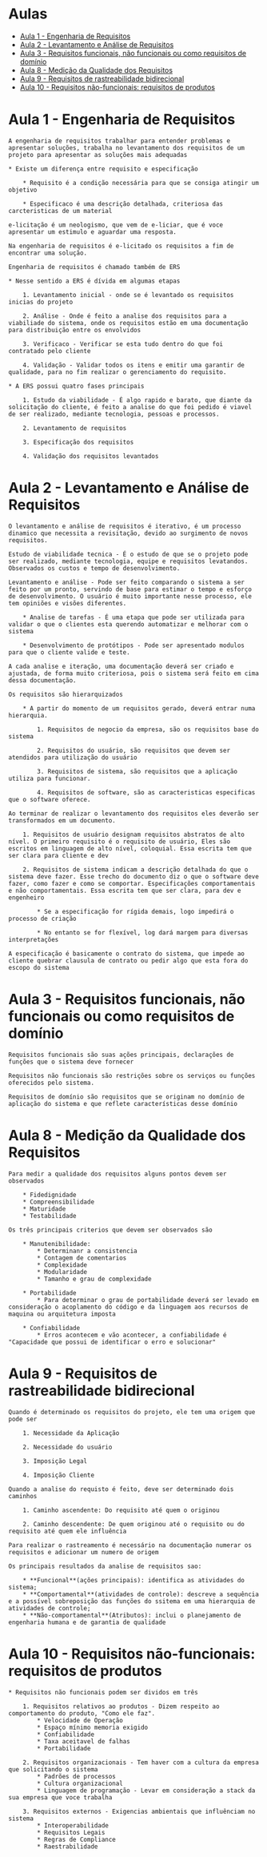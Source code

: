 # Aulas

* [Aula 1 - Engenharia de Requisitos](#aula-1---engenharia-de-requisitos)
* [Aula 2 - Levantamento e Análise de Requisitos](#aula-2---levantamento-e-análise-de-requisitos)
* [Aula 3 - Requisitos funcionais, não funcionais ou como requisitos de domínio](#aula-3---requisitos-funcionais-não-funcionais-ou-como-requisitos-de-domínio)
* [Aula 8 - Medição da Qualidade dos Requisitos](#aula-8---medição-da-qualidade-dos-requisitos)
* [Aula 9 - Requisitos de rastreabilidade bidirecional](#aula-9---requisitos-de-rastreabilidade-bidirecional)
* [Aula 10 - Requisitos não-funcionais: requisitos de produtos](#aula-10---requisitos-não-funcionais-requisitos-de-produtos)

# Aula 1 - Engenharia de Requisitos

    A engenharia de requisitos trabalhar para entender problemas e apresentar soluções, trabalha no levantamento dos requisitos de um projeto para apresentar as soluções mais adequadas

    * Existe um diferença entre requisito e especificação

        * Requisito é a condição necessária para que se consiga atingir um objetivo

        * Especificaco é uma descrição detalhada, criteriosa das carcteristicas de um material

    e-licitação é um neologismo, que vem de e-liciar, que é voce apresentar um estimulo e aguardar uma resposta.

    Na engenharia de requisitos é e-licitado os requisitos a fim de encontrar uma solução.

    Engenharia de requisitos é chamado também de ERS

    * Nesse sentido a ERS é dívida em algumas etapas

        1. Levantamento inicial - onde se é levantado os requisitos inicias do projeto

        2. Análise - Onde é feito a analise dos requisitos para a viabiliade do sistema, onde os requisitos estão em uma documentação para distribuição entre os envolvidos

        3. Verificaco - Verificar se esta tudo dentro do que foi contratado pelo cliente

        4. Validação - Validar todos os itens e emitir uma garantir de qualidade, para no fim realizar o gerenciamento do requisito.

    * A ERS possui quatro fases principais

        1. Estudo da viabilidade - É algo rapido e barato, que diante da solicitação do cliente, é feito a analise do que foi pedido é viavel de ser realizado, mediante tecnologia, pessoas e processos.

        2. Levantamento de requisitos 

        3. Especificação dos requisitos

        4. Validação dos requisitos levantados

# Aula 2 - Levantamento e Análise de Requisitos

    O levantamento e análise de requisitos é iterativo, é um processo dinamico que necessita a revisitação, devido ao surgimento de novos requisitos.

    Estudo de viabilidade tecnica - É o estudo de que se o projeto pode ser realizado, mediante tecnologia, equipe e requisitos levatandos. Observados os custos e tempo de desenvolvimento.

    Levantamento e análise - Pode ser feito comparando o sistema a ser feito por um pronto, servindo de base para estimar o tempo e esforço de desenvolvimento. O usuário é muito importante nesse processo, ele tem opiniões e visões diferentes.

        * Analise de tarefas - É uma etapa que pode ser utilizada para validar o que o clientes esta querendo automatizar e melhorar com o sistema
        
        * Desenvolvimento de protótipos - Pode ser apresentado modulos para que o cliente valide e teste.

    A cada analise e iteração, uma documentação deverá ser criado e ajustada, de forma muito criteriosa, pois o sistema será feito em cima dessa documentação.

    Os requisitos são hierarquizados

        * A partir do momento de um requisitos gerado, deverá entrar numa hierarquia.
        
            1. Requisitos de negocio da empresa, são os requisitos base do sistema

            2. Requisitos do usuário, são requisitos que devem ser atendidos para utilização do usuário

            3. Requisitos de sistema, são requisitos que a aplicação utiliza para funcionar.

            4. Requisitos de software, são as caracteristicas especificas que o software oferece.
    
    Ao terminar de realizar o levantamento dos requisitos eles deverão ser transformados em um documento.

        1. Requisitos de usuário designam requisitos abstratos de alto nível. O primeiro requisito é o requisito de usuário, Eles são escritos em linguagem de alto nível, coloquial. Essa escrita tem que ser clara para cliente e dev

        2. Requisitos de sistema indicam a descrição detalhada do que o sistema deve fazer. Esse trecho do documento diz o que o software deve fazer, como fazer e como se comportar. Especificações comportamentais e não comportamentais. Essa escrita tem que ser clara, para dev e engenheiro

            * Se a especificação for rígida demais, logo impedirá o processo de criação

            * No entanto se for flexível, log dará margem para diversas interpretações

    A especificação é basicamente o contrato do sistema, que impede ao cliente quebrar clausula de contrato ou pedir algo que esta fora do escopo do sistema

# Aula 3 - Requisitos funcionais, não funcionais ou como requisitos de domínio

    Requisitos funcionais são suas ações principais, declarações de funções que o sistema deve fornecer

    Requisitos não funcionais são restrições sobre os serviços ou funções oferecidos pelo sistema.

    Requisitos de domínio são requisitos que se originam no domínio de aplicação do sistema e que reflete características desse domínio

# Aula 8 - Medição da Qualidade dos Requisitos

    Para medir a qualidade dos requisitos alguns pontos devem ser observados

        * Fidedignidade
        * Compreensibilidade
        * Maturidade
        * Testabilidade

    Os três principais criterios que devem ser observados são

        * Manutenibilidade:
            * Determinanr a consistencia
            * Contagem de comentarios
            * Complexidade
            * Modularidade
            * Tamanho e grau de complexidade
        
        * Portabilidade
            * Para determinar o grau de portabilidade deverá ser levado em consideração o acoplamento do código e da linguagem aos recursos de maquina ou arquitetura imposta
        
        * Confiabilidade
            * Erros acontecem e vão acontecer, a confiabilidade é "Capacidade que possui de identificar o erro e solucionar"

# Aula 9 - Requisitos de rastreabilidade bidirecional
    
    Quando é determinado os requisitos do projeto, ele tem uma origem que pode ser

        1. Necessidade da Aplicação
        
        2. Necessidade do usuário

        3. Imposição Legal

        4. Imposição Cliente

    Quando a analise do requisto é feito, deve ser determinado dois caminhos

        1. Caminho ascendente: Do requisito até quem o originou

        2. Caminho descendente: De quem originou até o requisito ou do requisito até quem ele influência
    
    Para realizar o rastreamento é necessário na documentação numerar os requisitos e adicionar um numero de origem

    Os principais resultados da analise de requisitos sao:

        * **Funcional**(ações principais): identifica as atividades do sistema;
        * **Comportamental**(atividades de controle): descreve a sequência e a possível sobreposição das funções do ssitema em uma hierarquia de atividades de controle;
        * **Não-comportamental**(Atributos): inclui o planejamento de engenharia humana e de garantia de qualidade  

# Aula 10 - Requisitos não-funcionais: requisitos de produtos

    * Requisitos não funcionais podem ser dividos em três

        1. Requisitos relativos ao produtos - Dizem respeito ao comportamento do produto, "Como ele faz".
            * Velocidade de Operação
            * Espaço mínimo memoria exigido
            * Confiabilidade
            * Taxa aceitavel de falhas
            * Portabilidade

        2. Requisitos organizacionais - Tem haver com a cultura da empresa que solicitando o sistema
            * Padrões de processos
            * Cultura organizacional
            * Linguagem de programação - Levar em consideração a stack da sua empresa que voce trabalha

        3. Requisitos externos - Exigencias ambientais que influênciam no sistema
            * Interoperabilidade
            * Requisitos Legais
            * Regras de Compliance
            * Raestrabilidade

    